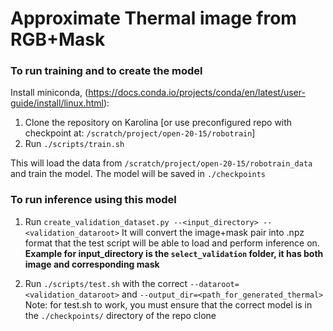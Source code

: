 # Approximate Thermal image from RGB+Mask

### To run training and to create the model
Install miniconda, (https://docs.conda.io/projects/conda/en/latest/user-guide/install/linux.html):
1. Clone the repository on Karolina [or use preconfigured repo with checkpoint at: `/scratch/project/open-20-15/robotrain`</b>]
2. Run `./scripts/train.sh` 

This will load the data from `/scratch/project/open-20-15/robotrain_data` and train the model.
The model will be saved in `./checkpoints`

### To run inference using this model

1. Run `create_validation_dataset.py --<input_directory> --<validation_dataroot>`
It will convert the image+mask pair into .npz format that the test script will be able to load and perform inference on.
    <b>Example for input_directory is the `select_validation` folder, it has both image and corresponding mask</b>

2. Run `./scripts/test.sh` with the correct `--dataroot=<validation_dataroot>` and `--output_dir=<path_for_generated_thermal>`
Note: for test.sh to work, you must ensure that the correct model is in the `./checkpoints/` directory of the repo clone

